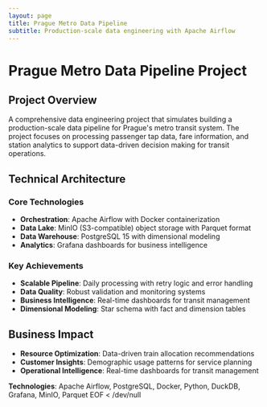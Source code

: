 ```yaml
---
layout: page
title: Prague Metro Data Pipeline
subtitle: Production-scale data engineering with Apache Airflow
---
```


# Prague Metro Data Pipeline Project

## Project Overview

A comprehensive data engineering project that simulates building a production-scale data pipeline for Prague's metro transit system. The project focuses on processing passenger tap data, fare information, and station analytics to support data-driven decision making for transit operations.

## Technical Architecture

### Core Technologies
- **Orchestration**: Apache Airflow with Docker containerization
- **Data Lake**: MinIO (S3-compatible) object storage with Parquet format
- **Data Warehouse**: PostgreSQL 15 with dimensional modeling
- **Analytics**: Grafana dashboards for business intelligence

### Key Achievements
- **Scalable Pipeline**: Daily processing with retry logic and error handling
- **Data Quality**: Robust validation and monitoring systems
- **Business Intelligence**: Real-time dashboards for transit management
- **Dimensional Modeling**: Star schema with fact and dimension tables

## Business Impact
- **Resource Optimization**: Data-driven train allocation recommendations
- **Customer Insights**: Demographic usage patterns for service planning
- **Operational Intelligence**: Real-time dashboards for transit management

**Technologies**: Apache Airflow, PostgreSQL, Docker, Python, DuckDB, Grafana, MinIO, Parquet
EOF < /dev/null